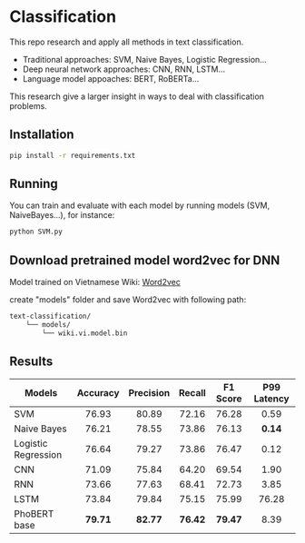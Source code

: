# Classification
This repo research and apply all methods in text classification.
- Traditional approaches: SVM, Naive Bayes, Logistic Regression...
- Deep neural network approaches: CNN, RNN, LSTM...
- Language model appoaches: BERT, RoBERTa...

This research give a larger insight in ways to deal with classification problems.

## Installation
```sh
pip install -r requirements.txt
```

## Running
You can train and evaluate with each model by running models (SVM, NaiveBayes...), for instance:
```sh
python SVM.py
```

## Download pretrained model word2vec for DNN
Model trained on Vietnamese Wiki: [Word2vec](https://github.com/sonvx/word2vecVN)

create "models" folder and save Word2vec with following path:
```sh
text-classification/
    └── models/
        └── wiki.vi.model.bin
```

## Results
| Models                 | Accuracy    | Precision   | Recall      | F1 Score     | P99 Latency  |
|----------------------- |:-----------:|:-----------:|:-----------:|:------------:|:------------:|
| SVM                    | 76.93       | 80.89       | 72.16       | 76.28        | 0.59         |
| Naive Bayes            | 76.21       | 78.55       | 73.86       | 76.13        | **0.14**     |
| Logistic Regression    | 76.64       | 79.27       | 73.86       | 76.47        | 0.12         |
| CNN                    | 71.09       | 75.84       | 64.20       | 69.54        | 1.90         |
| RNN                    | 73.66       | 77.63       | 68.41       | 72.73        | 3.85         |
| LSTM                   | 73.84       | 79.84       | 75.15       | 75.99        | 76.28        |
| PhoBERT base           | **79.71**   | **82.77**   | **76.42**   | **79.47**    | 8.39         |
